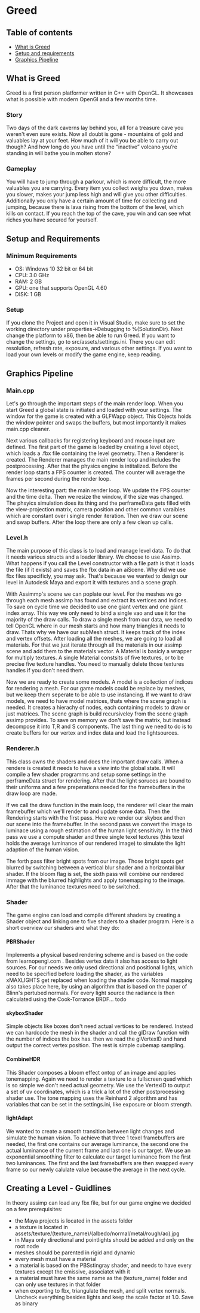 # Greed


## Table of contents
* [What is Greed](#what-is-greed)
* [Setup and requirements](#setup-and-requirements)
* [Graphics Pipeline](#graphics-pipeline)

## What is Greed
Greed is a first person platformer written in C++ with OpenGL. It showcases what is possible with modern OpenGl and a few months time. 

### Story 
Two days of the dark caverns lay behind you, all for a treasure cave you weren't even sure exists. Now all doubt is gone - mountains of gold and valuables lay at your feet. How much of it will you be able to carry out though? And how long do you have until the “inactive” volcano you’re standing in will bathe you in molten stone?

### Gameplay 
You will have to jump through a parkour, which is more difficult, the more valuables you are carrying. Every item you collect weighs you down, makes you slower, makes your jump less high and will give you other difficulties. Additionally you only have a certain amount of time for collecting and jumping, because there is lava rising from the bottom of the level, which kills on contact. If you reach the top of the cave, you win and can see what riches you have secured for yourself.

## Setup and Requirements
### Minimum Requirements
* OS: Windows 10 32 bit or 64 bit
* CPU: 3.0 GHz
* RAM: 2 GB
* GPU: one that supports OpenGL 4.60
* DISK: 1 GB

### Setup
If you clone the Project and open it in Visual Studio, make sure to set the working directory under properties->Debugging to %(SolutionDir). Next change the
platform to x86, then be able to run Greed. If you want to change the settings, go to src/assets/settings.ini. There you can edit resolution, refresh rate, exposure,
and various other settings. If you want to load your own levels or modify the game engine, keep reading.

## Graphics Pipeline
### Main.cpp
Let's go through the important steps of the main render loop. When you start Greed a global state is initiated and loaded with your settings. The window
for the game is created with a GLFWapp object. This Objects holds the window pointer and swaps the buffers, but most importantly it makes main.cpp cleaner.


Next various callbacks for registering keyboard and mouse input are defined. The first part of the game is loaded by creating a level object, which 
loads a .fbx file containing the level geometry. Then a Renderer is created. The Renderer manages the main render loop and includes the postprocessing.
After that the physics engine is intitalized. Before the render loop starts a FPS counter is created. The counter will average the frames per second during
the render loop. 


Now the interesting part: the main render loop. We update the FPS counter and the time delta. Then we resize the window, if the size was changed. The 
phsyics simulation does its thing and the perframeData gets filled with the view-projection matrix, camera position and other common varaibles which are constant
over i single render iteration. Then we draw our scene and swap buffers. After the loop there are only a few clean up calls.

### Level.h
The main purpose of this class is to load and manage level data. To do that it needs various structs and a loader library. We choose to use Assimp. 
What happens if you call the Level constructor with a file path is that it loads the file (if it exists) and saves the fbx data in an aiScene. Why did we 
use fbx files specificly, you may ask. That's because we wanted to design our level in Autodesk Maya and export it with textures and a scene graph.


With Assimmp's scene we can poplate our level. For the meshes we go through each mesh assimp has found and extract its vertices and indices. To save 
on cycle time we decided to use one giant vertex and one giant index array. This way we only need to bind a single vao and use it for the majority of the
draw calls. To draw a single mesh from our data, we need to tell OpenGL where in our mesh starts and how many triangles it needs to draw. Thats why we have
our subMesh struct. It keeps track of the index and vertex offsets. After loading all the meshes, we are going to load all materials. For that we just iterate
through all the materials in our assimp scene and add them to the materials vector. A Material is basicly a wrapper for multiply textures. A single Material
constsits of five textures, or to be precise five texture handles. You need to manually delete those textures handles if you don't need them.

Now we are ready
to create some models. A model is a collection of indices for rendering a mesh. For our game models could be replace by meshes, but we keep them 
seperate to be able to use instancing. If we want to draw models, we need to have model matrices, thats where the scene graph is needed. It creates
a hierachy of nodes, each containing models to draw or just matrices. The scene graph is build recursiveley from the scene graph assimp provides. To save
on memory we don't save the matrix, but instead decompose it into T,R and S components. The last thing we need to do is to create buffers for our vertex
and index data and load the lightsources.

### Renderer.h
This class owns the shaders and does the important draw calls. When a rendere is created it needs to have a view into the global state. It will compile
a few shader programms and setup some settings in the perframeData struct for rendering. After that the light soruces are bound to their uniforms and a few
preperations needed for the framebuffers in the draw loop are made.

If we call the draw function in the main loop, the renderer will clear the main
framebuffer which we'll render to and update some data. Then the Rendering starts with the first pass. Here we render our skybox and then our scene 
into the framebuffer. In the second pass we convert the image to luminace using a rough estimation of the human light sensitivity. In the third pass 
we use a compute shader and three single texel textures (this texel holds the average luminance of our rendered image) to simulate the light adaption
of the human vision.

The forth pass filter bright spots from our image. Those bright spots get blurred by switching between a vertical blur shader and a
horizontal blur shader. If the bloom flag is set, the sixth pass will combine our rendered immage with the blurred highlights and apply tonemapping to 
the image. After that the luminance textures need to be switched.

### Shader
The game engine can load and compile different shaders by creating a Shader object and linking one to five shaders to a shader program. Here is a short
overview our shaders and what they do:

#### PBRShader
Implements a physical based rendering scheme and is based on the code from learnopengl.com . Besides vertex data it also has access to light sources.
For our needs we only used directional and positional lights, which need to be specified before loading the shader, as the variables xMAXLIGHTS get 
replaced when loading the shader code. Normal mapping also takes place here, by using an algorithm that is based on the paper of Blinn's pertubed normals.
For every light source the radiance is then calculated using the Cook-Torrance BRDF... todo

#### skyboxShader
Simple objects like boxes don't need actual vertices to be rendered. Instead we can hardcode the mesh in the shader and call the glDraw function with
the number of indices the box has. then we read the glVertexID and hand output the correct vertex position. The rest is simple cubemap sampling.

#### CombineHDR
This Shader composes a bloom effect ontop of an image and applies tonemapping. Again we need to render a texture to a fullscreen quad which is so
simple we don't need actual geometry. We use the VertexID to output a set of uv coordinates, which is a trick a lot of the other postprocessing shader
use. The tone mapping uses the Reinhard 2 algorithm and has variables that can be set in the settings.ini, like exposure or bloom strength.

#### lightAdapt
We wanted to create a smooth transition between light changes and simulate the human vision. To achieve that three 1 texel framebuffers are needed, the first one contains our average luminance, the second one the actual luminance of the current frame and last one is our target. We use an 
exponential smoothing filter to calculate our target luminance from the first two luminances. The first and the last framebuffers are then swapped
every frame so our newly calulate value because the average in the next cycle.

## Creating a Level - Guidlines
In theory assimp can load any fbx file, but for our game engine we decided on a few prerequisites:


* the Maya projects is located in the assets folder
* a texture is located in assets/texture/(texture_name)/(albedo/normal/metal/rough/ao).jpg
* in Maya only directional and pointlights should be added and only on the root node
* meshes should be parented in rigid and dynamic
* every mesh must have a material
* a material is based on the PBSstingray shader, and needs to have every textures except the emissive, associatet with it
* a material must have the same name as the (texture_name) folder and can only use textures in that folder
* when exporting to fbx, triangulate the mesh, and split vertex normals. Uncheck everything besides lights and keep the scale factor at 1.0. Save as binary

